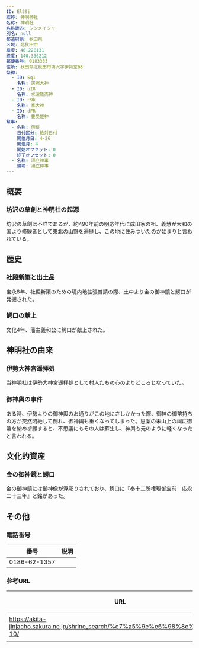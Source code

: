 ```yaml
---
ID: El29j
総称: 神明神社
名称: 神明社
名称読み: シンメイシャ
別名: null
都道府県: 秋田県
区域: 北秋田市
緯度: 40.220131
経度: 140.336212
郵便番号: 0183333
住所: 秋田県北秋田市坊沢字伊勢堂68
祭神:
  - ID: Sq1
    名称: 天照大神
  - ID: uI8
    名称: 水波能売神
  - ID: F9k
    名称: 塞大神
  - ID: dFR
    名称: 豊受姫神
祭事:
  - 名称: 例祭
    日付区分: 絶対日付
    開催月日: 4-26
    開催月: 4
    開始オフセット: 0
    終了オフセット: 0
  - 名称: 湯立神事
    備考: 湯立神事
---
```


## 概要

### 坊沢の草創と神明社の起源

坊沢の草創は不詳であるが、約490年前の明応年代に成田家の祖、義慧が大和の国より修験者として東北の山野を遍歴し、この地に住みついたのが始まりと言われている。

## 歴史

### 社殿新築と出土品

宝永8年、社殿新築のための境内地拡張普請の際、土中より金の御神鏡と鰐口が発掘された。

### 鰐口の献上

文化4年、藩主義和公に鰐口が献上された。

## 神明社の由来

### 伊勢大神宮遥拝処

当神明社は伊勢大神宮遥拝処として村人たちの心のよりどころとなっていた。

### 御神輿の事件

ある時、伊勢よりの御神輿のお通りがこの地にさしかかった際、御神の御幣持ちの方が突然悶絶して倒れ、御神輿も重くなってしまった。思案の末山上の祠に御幣を納め祈願すると、不思議にもその人は蘇生し、神輿も元のように軽くなったと言われる。

## 文化的資産

### 金の御神鏡と鰐口

金の御神鏡には御神像が浮彫りされており、鰐口に『奉十二所権現御宝前　応永二十三年』と銘があった。

## その他

### 電話番号

| 番号         | 説明 |
| ------------ | ---- |
| 0186-62-1357 |      |

### 参考URL

| URL                                                                               | 説明   |
| --------------------------------------------------------------------------------- | ------ |
| https://akita-jinjacho.sakura.ne.jp/shrine_search/%e7%a5%9e%e6%98%8e%e7%a4%be-10/ | 神社庁 |

